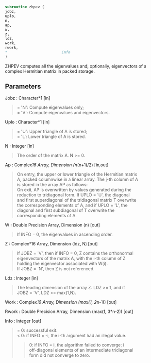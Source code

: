```fortran  
subroutine zhpev (  
jobz,  
uplo,  
n,  
ap,  
w,  
z,  
ldz,  
work,  
rwork,  
*                         info  
)  
```  
  
ZHPEV computes all the eigenvalues and, optionally, eigenvectors of a  
complex Hermitian matrix in packed storage.  
  
## Parameters  
Jobz : Character*1 [in]  
> = 'N':  Compute eigenvalues only;  
> = 'V':  Compute eigenvalues and eigenvectors.  
  
Uplo : Character*1 [in]  
> = 'U':  Upper triangle of A is stored;  
> = 'L':  Lower triangle of A is stored.  
  
N : Integer [in]  
> The order of the matrix A.  N >= 0.  
  
Ap : Complex*16 Array, Dimension (n*(n+1)/2) [in,out]  
> On entry, the upper or lower triangle of the Hermitian matrix  
> A, packed columnwise in a linear array.  The j-th column of A  
> is stored in the array AP as follows:  
> On exit, AP is overwritten by values generated during the  
> reduction to tridiagonal form.  If UPLO = 'U', the diagonal  
> and first superdiagonal of the tridiagonal matrix T overwrite  
> the corresponding elements of A, and if UPLO = 'L', the  
> diagonal and first subdiagonal of T overwrite the  
> corresponding elements of A.  
  
W : Double Precision Array, Dimension (n) [out]  
> If INFO = 0, the eigenvalues in ascending order.  
  
Z : Complex*16 Array, Dimension (ldz, N) [out]  
> If JOBZ = 'V', then if INFO = 0, Z contains the orthonormal  
> eigenvectors of the matrix A, with the i-th column of Z  
> holding the eigenvector associated with W(i).  
> If JOBZ = 'N', then Z is not referenced.  
  
Ldz : Integer [in]  
> The leading dimension of the array Z.  LDZ >= 1, and if  
> JOBZ = 'V', LDZ >= max(1,N).  
  
Work : Complex*16 Array, Dimension (max(1, 2*n-1)) [out]  
  
Rwork : Double Precision Array, Dimension (max(1, 3*n-2)) [out]  
  
Info : Integer [out]  
> = 0:  successful exit.  
> < 0:  if INFO = -i, the i-th argument had an illegal value.  
> > 0:  if INFO = i, the algorithm failed to converge; i  
> off-diagonal elements of an intermediate tridiagonal  
> form did not converge to zero.  
  
